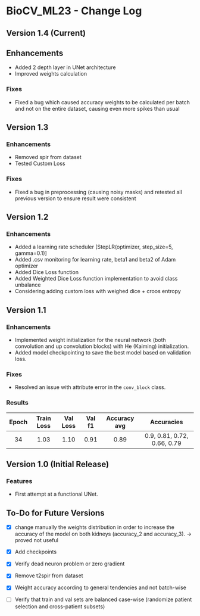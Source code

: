 # BioCV_ML23 - Change Log

## Version 1.4 (Current)

## Enhancements
- Added 2 depth layer in UNet architecture
- Improved weights calculation

### Fixes
- Fixed a bug which caused accuracy weights to be calculated per batch and not on the entire dataset, causing even more spikes than usual

## Version 1.3

### Enhancements
- Removed spir from dataset
- Tested Custom Loss 

### Fixes
- Fixed a bug in preprocessing (causing noisy masks) and retested all previous version to ensure result were consistent

## Version 1.2

### Enhancements
- Added a learning rate scheduler [StepLR(optimizer, step_size=5, gamma=0.1)]
- Added .csv monitoring for learning rate, beta1 and beta2 of Adam optimizer
- Added Dice Loss function
- Added Weighted Dice Loss function implementation to avoid class unbalance
- Considering adding custom loss with weighed dice + croos entropy

## Version 1.1

### Enhancements
- Implemented weight initialization for the neural network (both convolution and up convolution blocks) with He (Kaiming) initialization. 
- Added model checkpointing to save the best model based on validation loss.

### Fixes
- Resolved an issue with attribute error in the `conv_block` class.

###  Results
| Epoch | Train Loss | Val Loss | Val f1 | Accuracy avg | Accuracies                |
|:-----:|:----------:|:--------:|:------:|:-------------:|:-------------------------:|
|  34   |    1.03    |   1.10   |  0.91  |      0.89     | 0.9, 0.81, 0.72, 0.66, 0.79 |




## Version 1.0 (Initial Release)

### Features
- First attempt at a functional UNet.


## To-Do for Future Versions

- [x] change manually the weights distribution in order to increase the accuracy of the model on both kidneys (accuracy_2 and accuracy_3). -> proved not useful
- [x] Add checkpoints
- [x] Verify dead neuron problem or zero gradient
- [x] Remove t2spir from dataset
- [x] Weight accuracy according to general tendencies and not batch-wise 
- [ ] Verify that train and val sets are balanced case-wise (randomize patient selection and cross-patient subsets)

